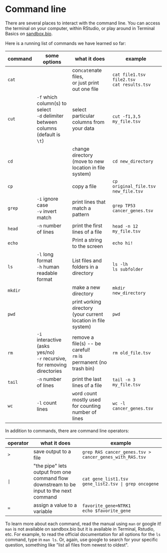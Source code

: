 # Command line

There are several places to interact with the command line.
You can access the terminal on your computer, within RStudio, or play around in Terminal Basics on [sandbox.bio](sandbox.bio).

Here is a running list of commands we have learned so far:

| command | some options | what it does | example |
| ------- | ------- | ------------ | ------- |
| `cat` | | con`cat`enate files,<br />or just print out one file | `cat file1.tsv file2.tsv`<br />`cat results.tsv` |
| `cut` | `-f` which column(s) to select<br />`-d` delimiter between columns<br />(default is `\t`) | select particular columns from your data | `cut -f1,3,5 my_file.tsv` |
| `cd` | | `c`hange `d`irectory<br />(move to new location in file system) | `cd new_directory` |
| `cp` | | copy a file | `cp original_file.tsv new_file.tsv`
| `grep` | `-i` ignore case<br />`-v` invert match | print lines that match a pattern | `grep TP53 cancer_genes.tsv` |
| `head` | `-n` number of lines | print the first lines of a file | `head -n 12 my_file.tsv ` |
| `echo` | | Print a string to the screen | `echo hi!` |
| `ls` | `-l` long format<br />`-h` human readable format | List files and folders in a directory | `ls -lh`<br />`ls subfolder` |
| `mkdir` | | make a new directory | `mkdir new_directory` |
| `pwd` | | `p`rint `w`orking `d`irectory<br />(your current location in file system) | `pwd` |
| `rm` | `-i` interactive (asks yes/no)<br />`-r` recursive, for removing directories | remove a file(s) -- be careful!<br >`rm` is permanent (no trash bin) | `rm old_file.tsv` |
| `tail` | `-n` number of lines | print the last lines of a file | `tail -n 3 my_file.tsv` |
| `wc` | `-l` count lines | `w`ord `c`ount<br />mostly used for counting number of lines | `wc -l cancer_genes.tsv` |

In addition to commands, there are command line operators:

| operator | what it does | example |
| -------- | ------------ | ------- |
| `>` | save output to a file | `grep RAS cancer_genes.tsv > cancer_genes_with_RAS.tsv` |
| `\|` | "the pipe" lets output from one command flow<br />downstream to be input to the next command | `cat gene_list1.tsv gene_list2.tsv \| grep oncogene` |
| `=` | assign a value to a variable | `favorite_gene=NTRK1`<br />`echo $favorite_gene` |


To learn more about each command, read the manual using `man` or google it!
`man` is not available on sandbox.bio but it is available in Terminal, Rstudio, etc.
For example, to read the official documentation for all options for the `ls` command, type in `man ls`.
Or, again, use google to search for your specific question, something like "list all files from newest to oldest".
